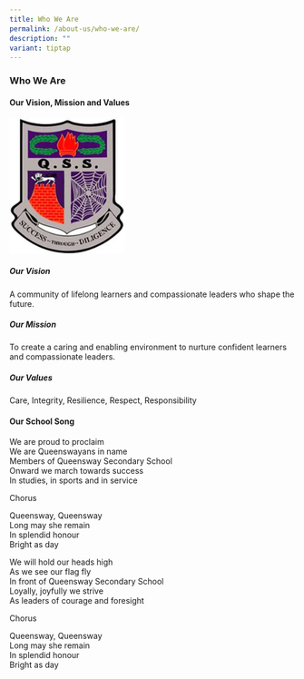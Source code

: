 ```yaml
---
title: Who We Are
permalink: /about-us/who-we-are/
description: ""
variant: tiptap
---
```

<h3>Who We Are</h3>
<h4>Our Vision, Mission and Values</h4>
<div class="isomer-image-wrapper">
<img style="width:40%" height="auto" width="100%" src="/images/logo.png">
</div>
<h5>Our Vision</h5>
<p>A community of lifelong learners and compassionate leaders who shape the
future.</p>
<h5>Our Mission</h5>
<p>To create a caring and enabling environment to nurture confident learners
and compassionate leaders.</p>
<h5>Our Values</h5>
<p>Care, Integrity, Resilience, Respect, Responsibility</p>
<h4>Our School Song</h4>
<p>We are proud to proclaim
<br>We are Queenswayans in name
<br>Members of Queensway Secondary School
<br>Onward we march towards success
<br>In studies, in sports and in service</p>
<p>Chorus</p>
<p>Queensway, Queensway
<br>Long may she remain
<br>In splendid honour
<br>Bright as day</p>
<p>We will hold our heads high
<br>As we see our flag fly
<br>In front of Queensway Secondary School
<br>Loyally, joyfully we strive
<br>As leaders of courage and foresight</p>
<p>Chorus</p>
<p>Queensway, Queensway
<br>Long may she remain
<br>In splendid honour
<br>Bright as day</p>
